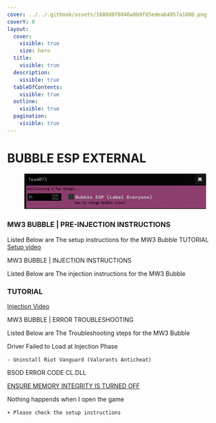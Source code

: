 ```yaml
---
cover: ../../.gitbook/assets/1680d8f8846a0b9f65edea64957a1880.png
coverY: 0
layout:
  cover:
    visible: true
    size: hero
  title:
    visible: true
  description:
    visible: true
  tableOfContents:
    visible: true
  outline:
    visible: true
  pagination:
    visible: true
---
```


# BUBBLE ESP EXTERNAL

<figure><img src="../../.gitbook/assets/bubblew.png" alt=""><figcaption></figcaption></figure>

### MW3 BUBBLE | PRE-INJECTION INSTRUCTIONS

Listed Below are The setup instructions for the MW3 Bubble TUTORIAL [Setup video](https://www.youtube.com/watch?v=iKSBTBJ7JMU)

MW3 BUBBLE | INJECTION INSTRUCTIONS

Listed Below are The injection instructions for the MW3 Bubble

### TUTORIAL

[Injection Video](https://www.youtube.com/watch?v=Yxt538MPbis)

MW3 BUBBLE | ERROR TROUBLESHOOTING

Listed Below are The Troubleshooting steps for the MW3 Bubble

Driver Failed to Load at Injection Phase

```
- Uninstall Riot Vanguard (Valorants Anticheat)
```

BSOD ERROR CODE CL.DLL

[ENSURE MEMORY INTEGRITY IS TURNED OFF](https://i.imgur.com/1Z1Q7EL.png)&#x20;

Nothing happends when I open the game

```
+ Please check the setup instructions
```

